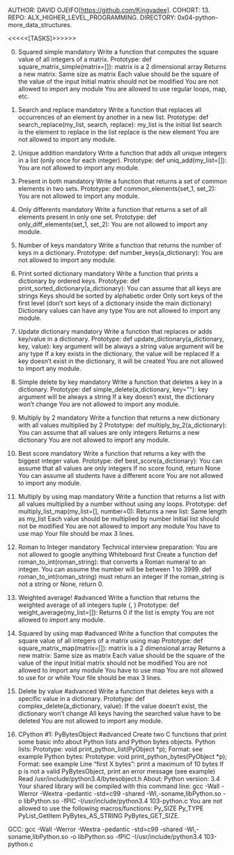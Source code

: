 AUTHOR:		DAVID OJEIFO[https://github.com/Kingvadee].
COHORT:		13.
REPO:		ALX_HIGHER_LEVEL_PROGRAMMING.
DIRECTORY:	0x04-python-more_data_structures.

<<<<<[TASKS]>>>>>>

0. Squared simple
mandatory
Write a function that computes the square value of all integers of a matrix.
Prototype: def square_matrix_simple(matrix=[]):
matrix is a 2 dimensional array
Returns a new matrix:
Same size as matrix
Each value should be the square of the value of the input
Initial matrix should not be modified
You are not allowed to import any module
You are allowed to use regular loops, map, etc.


1. Search and replace
mandatory
Write a function that replaces all occurrences of an element by another in a new list.
Prototype: def search_replace(my_list, search, replace):
my_list is the initial list
search is the element to replace in the list
replace is the new element
You are not allowed to import any module.


2. Unique addition
mandatory
Write a function that adds all unique integers in a list (only once for each integer).
Prototype: def uniq_add(my_list=[]):
You are not allowed to import any module.


3. Present in both
mandatory
Write a function that returns a set of common elements in two sets.
Prototype: def common_elements(set_1, set_2):
You are not allowed to import any module.


4. Only differents
mandatory
Write a function that returns a set of all elements present in only one set.
Prototype: def only_diff_elements(set_1, set_2):
You are not allowed to import any module.


5. Number of keys
mandatory
Write a function that returns the number of keys in a dictionary.
Prototype: def number_keys(a_dictionary):
You are not allowed to import any module.


6. Print sorted dictionary
mandatory
Write a function that prints a dictionary by ordered keys.
Prototype: def print_sorted_dictionary(a_dictionary):
You can assume that all keys are strings
Keys should be sorted by alphabetic order
Only sort keys of the first level (don’t sort keys of a dictionary inside the main dictionary)
Dictionary values can have any type
You are not allowed to import any module.


7. Update dictionary
mandatory
Write a function that replaces or adds key/value in a dictionary.
Prototype: def update_dictionary(a_dictionary, key, value):
key argument will be always a string
value argument will be any type
If a key exists in the dictionary, the value will be replaced
If a key doesn’t exist in the dictionary, it will be created
You are not allowed to import any module.


8. Simple delete by key
mandatory
Write a function that deletes a key in a dictionary.
Prototype: def simple_delete(a_dictionary, key=""):
key argument will be always a string
If a key doesn’t exist, the dictionary won’t change
You are not allowed to import any module.


9. Multiply by 2
mandatory
Write a function that returns a new dictionary with all values multiplied by 2
Prototype: def multiply_by_2(a_dictionary):
You can assume that all values are only integers
Returns a new dictionary
You are not allowed to import any module.


10. Best score
mandatory
Write a function that returns a key with the biggest integer value.
Prototype: def best_score(a_dictionary):
You can assume that all values are only integers
If no score found, return None
You can assume all students have a different score
You are not allowed to import any module.


11. Multiply by using map
mandatory
Write a function that returns a list with all values multiplied by a number without using any loops.
Prototype: def multiply_list_map(my_list=[], number=0):
Returns a new list:
Same length as my_list
Each value should be multiplied by number
Initial list should not be modified
You are not allowed to import any module
You have to use map
Your file should be max 3 lines.


12. Roman to Integer
mandatory
Technical interview preparation:
You are not allowed to google anything
Whiteboard first
Create a function def roman_to_int(roman_string): that converts a Roman numeral to an integer.
You can assume the number will be between 1 to 3999.
def roman_to_int(roman_string) must return an integer
If the roman_string is not a string or None, return 0.


13. Weighted average!
#advanced
Write a function that returns the weighted average of all integers tuple (<score>, <weight>)
Prototype: def weight_average(my_list=[]):
Returns 0 if the list is empty
You are not allowed to import any module.


14. Squared by using map
#advanced
Write a function that computes the square value of all integers of a matrix using map
Prototype: def square_matrix_map(matrix=[]):
matrix is a 2 dimensional array
Returns a new matrix:
Same size as matrix
Each value should be the square of the value of the input
Initial matrix should not be modified
You are not allowed to import any module
You have to use map
You are not allowed to use for or while
Your file should be max 3 lines.


15. Delete by value
#advanced
Write a function that deletes keys with a specific value in a dictionary.
Prototype: def complex_delete(a_dictionary, value):
If the value doesn’t exist, the dictionary won’t change
All keys having the searched value have to be deleted
You are not allowed to import any module.


16. CPython #1: PyBytesObject
#advanced
Create two C functions that print some basic info about Python lists and Python bytes objects.
Python lists:
Prototype: void print_python_list(PyObject *p);
Format: see example
Python bytes:
Prototype: void print_python_bytes(PyObject *p);
Format: see example
Line “first X bytes”: print a maximum of 10 bytes
If p is not a valid PyBytesObject, print an error message (see example)
Read /usr/include/python3.4/bytesobject.h
About:
Python version: 3.4
Your shared library will be compiled with this command line: gcc -Wall -Werror -Wextra -pedantic -std=c99 -shared -Wl,-soname,libPython.so -o libPython.so -fPIC -I/usr/include/python3.4 103-python.c
You are not allowed to use the following macros/functions:
Py_SIZE
Py_TYPE
PyList_GetItem
PyBytes_AS_STRING
PyBytes_GET_SIZE.

GCC: gcc -Wall -Werror -Wextra -pedantic -std=c99 -shared -Wl,-soname,libPython.so -o libPython.so -fPIC -I/usr/include/python3.4 103-python.c
